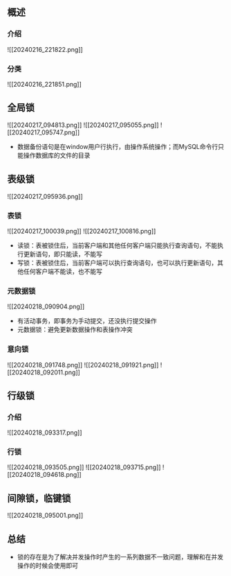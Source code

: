 ## 概述
### 介绍
![[20240216_221822.png]]
### 分类
![[20240216_221851.png]]
## 全局锁
![[20240217_094813.png]]
![[20240217_095055.png]]
![[20240217_095747.png]]
- 数据备份语句是在window用户行执行，由操作系统操作；而MySQL命令行只能操作数据库的文件的目录
## 表级锁
![[20240217_095936.png]]
### 表锁
![[20240217_100039.png]]
![[20240217_100816.png]]
- 读锁：表被锁住后，当前客户端和其他任何客户端只能执行查询语句，不能执行更新语句，即只能读，不能写
- 写锁：表被锁住后，当前客户端可以执行查询语句，也可以执行更新语句，其他任何客户端不能读，也不能写
### 元数据锁
![[20240218_090904.png]]
- 有活动事务，即事务为手动提交，还没执行提交操作
- 元数据锁：避免更新数据操作和表操作冲突
### 意向锁
![[20240218_091748.png]]
![[20240218_091921.png]]
![[20240218_092011.png]]
## 行级锁
### 介绍
![[20240218_093317.png]]
### 行锁
![[20240218_093505.png]]
![[20240218_093715.png]]
![[20240218_094618.png]]
## 间隙锁，临键锁
![[20240218_095001.png]]
## 总结
- 锁的存在是为了解决并发操作时产生的一系列数据不一致问题，理解和在并发操作的时候会使用即可


